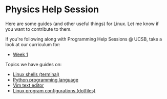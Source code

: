 Physics Help Session
====================

Here are some guides (and other useful things) for Linux. Let me know if you
want to contribute to them.

If you're following along with Programming Help Sessions @ UCSB, take a look at
our curriculum for:
-   [Week 1](week_1/)


Topics we have guides on:

-   [Linux shells (terminal)](shell/)
-   [Python programming language](python/)
-   [Vim text editor](vim/)
-   [Linux program configurations (dotfiles)](dotfiles/)
